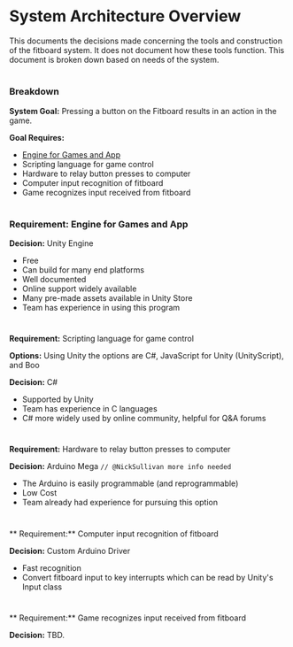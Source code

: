 # System Architecture Overview

This documents the decisions made concerning the tools and construction of the fitboard system. It does not document how these tools
function. This document is broken down based on needs of the system.

#

### Breakdown

**System Goal:** Pressing a button on the Fitboard results in an action in the game.

**Goal Requires:** 

- [Engine for Games and App](#Requirement-Engine-for-Games-and-App)
- Scripting language for game control
- Hardware to relay button presses to computer 
- Computer input recognition of fitboard
- Game recognizes input received from fitboard

#

### Requirement: Engine for Games and App

**Decision:** Unity Engine

- Free
- Can build for many end platforms
- Well documented
- Online support widely available
- Many pre-made assets available in Unity Store
- Team has experience in using this program

#

**Requirement:** Scripting language for game control

**Options:** Using Unity the options are C#, JavaScript for Unity (UnityScript), and Boo

**Decision:** C#

- Supported by Unity
- Team has experience in C languages
- C# more widely used by online community, helpful for Q&A forums

#

**Requirement:** Hardware to relay button presses to computer 

**Decision:** Arduino Mega `// @NickSullivan more info needed`

- The Arduino is easily programmable (and reprogrammable)
- Low Cost
- Team already had experience for pursuing this option

#

** Requirement:** Computer input recognition of fitboard

**Decision:** Custom Arduino Driver

- Fast recognition
- Convert fitboard input to key interrupts which can be read by Unity's Input class

#

** Requirement:** Game recognizes input received from fitboard

**Decision:** TBD.
